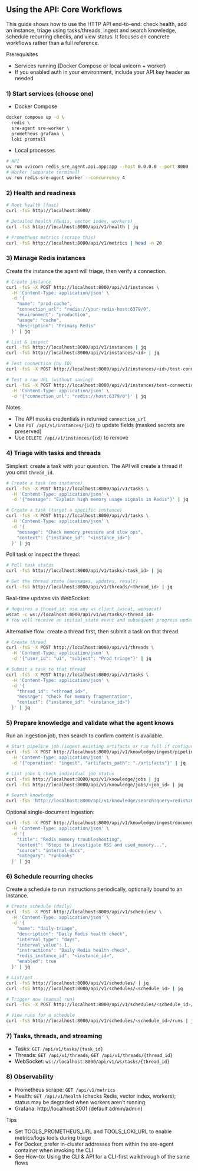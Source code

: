 ## Using the API: Core Workflows

This guide shows how to use the HTTP API end-to-end: check health, add an instance, triage using tasks/threads, ingest and search knowledge, schedule recurring checks, and view status. It focuses on concrete workflows rather than a full reference.

Prerequisites
- Services running (Docker Compose or local uvicorn + worker)
- If you enabled auth in your environment, include your API key header as needed

### 1) Start services (choose one)
- Docker Compose
```bash
docker compose up -d \
  redis \
  sre-agent sre-worker \
  prometheus grafana \
  loki promtail
```
- Local processes
```bash
# API
uv run uvicorn redis_sre_agent.api.app:app --host 0.0.0.0 --port 8000 --reload
# Worker (separate terminal)
uv run redis-sre-agent worker --concurrency 4
```

### 2) Health and readiness
```bash
# Root health (fast)
curl -fsS http://localhost:8000/

# Detailed health (Redis, vector index, workers)
curl -fsS http://localhost:8000/api/v1/health | jq

# Prometheus metrics (scrape this)
curl -fsS http://localhost:8000/api/v1/metrics | head -n 20
```

### 3) Manage Redis instances
Create the instance the agent will triage, then verify a connection.
```bash
# Create instance
curl -fsS -X POST http://localhost:8000/api/v1/instances \
  -H 'Content-Type: application/json' \
  -d '{
    "name": "prod-cache",
    "connection_url": "redis://your-redis-host:6379/0",
    "environment": "production",
    "usage": "cache",
    "description": "Primary Redis"
  }' | jq

# List & inspect
curl -fsS http://localhost:8000/api/v1/instances | jq
curl -fsS http://localhost:8000/api/v1/instances/<id> | jq

# Test connection (by ID)
curl -fsS -X POST http://localhost:8000/api/v1/instances/<id>/test-connection | jq

# Test a raw URL (without saving)
curl -fsS -X POST http://localhost:8000/api/v1/instances/test-connection-url \
  -H 'Content-Type: application/json' \
  -d '{"connection_url": "redis://host:6379/0"}' | jq
```

Notes
- The API masks credentials in returned `connection_url`
- Use `PUT /api/v1/instances/{id}` to update fields (masked secrets are preserved)
- Use `DELETE /api/v1/instances/{id}` to remove

### 4) Triage with tasks and threads
Simplest: create a task with your question. The API will create a thread if you omit `thread_id`.
```bash
# Create a task (no instance)
curl -fsS -X POST http://localhost:8000/api/v1/tasks \
  -H 'Content-Type: application/json' \
  -d '{"message": "Explain high memory usage signals in Redis"}' | jq

# Create a task (target a specific instance)
curl -fsS -X POST http://localhost:8000/api/v1/tasks \
  -H 'Content-Type: application/json' \
  -d '{
    "message": "Check memory pressure and slow ops",
    "context": {"instance_id": "<instance_id>"}
  }' | jq
```
Poll task or inspect the thread:
```bash
# Poll task status
curl -fsS http://localhost:8000/api/v1/tasks/<task_id> | jq

# Get the thread state (messages, updates, result)
curl -fsS http://localhost:8000/api/v1/threads/<thread_id> | jq
```
Real-time updates via WebSocket:
```bash
# Requires a thread_id; use any ws client (wscat, websocat)
wscat -c ws://localhost:8000/api/v1/ws/tasks/<thread_id>
# You will receive an initial_state event and subsequent progress updates
```
Alternative flow: create a thread first, then submit a task on that thread.
```bash
# Create thread
curl -fsS -X POST http://localhost:8000/api/v1/threads \
  -H 'Content-Type: application/json' \
  -d '{"user_id": "u1", "subject": "Prod triage"}' | jq

# Submit a task to that thread
curl -fsS -X POST http://localhost:8000/api/v1/tasks \
  -H 'Content-Type: application/json' \
  -d '{
    "thread_id": "<thread_id>",
    "message": "Check for memory fragmentation",
    "context": {"instance_id": "<instance_id>"}
  }' | jq
```

### 5) Prepare knowledge and validate what the agent knows
Run an ingestion job, then search to confirm content is available.
```bash
# Start pipeline job (ingest existing artifacts or run full if configured)
curl -fsS -X POST http://localhost:8000/api/v1/knowledge/ingest/pipeline \
  -H 'Content-Type: application/json' \
  -d '{"operation": "ingest", "artifacts_path": "./artifacts"}' | jq

# List jobs & check individual job status
curl -fsS http://localhost:8000/api/v1/knowledge/jobs | jq
curl -fsS http://localhost:8000/api/v1/knowledge/jobs/<job_id> | jq

# Search knowledge
curl -fsS 'http://localhost:8000/api/v1/knowledge/search?query=redis%20eviction%20policy' | jq
```
Optional single-document ingestion:
```bash
curl -fsS -X POST http://localhost:8000/api/v1/knowledge/ingest/document \
  -H 'Content-Type: application/json' \
  -d '{
    "title": "Redis memory troubleshooting",
    "content": "Steps to investigate RSS and used_memory...",
    "source": "internal-docs",
    "category": "runbooks"
  }' | jq
```

### 6) Schedule recurring checks
Create a schedule to run instructions periodically, optionally bound to an instance.
```bash
# Create schedule (daily)
curl -fsS -X POST http://localhost:8000/api/v1/schedules/ \
  -H 'Content-Type: application/json' \
  -d '{
    "name": "daily-triage",
    "description": "Daily Redis health check",
    "interval_type": "days",
    "interval_value": 1,
    "instructions": "Daily Redis health check",
    "redis_instance_id": "<instance_id>",
    "enabled": true
  }' | jq

# List/get
curl -fsS http://localhost:8000/api/v1/schedules/ | jq
curl -fsS http://localhost:8000/api/v1/schedules/<schedule_id> | jq

# Trigger now (manual run)
curl -fsS -X POST http://localhost:8000/api/v1/schedules/<schedule_id>/trigger | jq

# View runs for a schedule
curl -fsS http://localhost:8000/api/v1/schedules/<schedule_id>/runs | jq
```

### 7) Tasks, threads, and streaming
- Tasks: `GET /api/v1/tasks/{task_id}`
- Threads: `GET /api/v1/threads`, `GET /api/v1/threads/{thread_id}`
- WebSocket: `ws://localhost:8000/api/v1/ws/tasks/{thread_id}`

### 8) Observability
- Prometheus scrape: `GET /api/v1/metrics`
- Health: `GET /api/v1/health` (checks Redis, vector index, workers); status may be degraded when workers aren’t running
- Grafana: http://localhost:3001 (default admin/admin)

Tips
- Set TOOLS_PROMETHEUS_URL and TOOLS_LOKI_URL to enable metrics/logs tools during triage
- For Docker, prefer in-cluster addresses from within the sre-agent container when invoking the CLI
- See How-to: Using the CLI & API for a CLI-first walkthrough of the same flows
